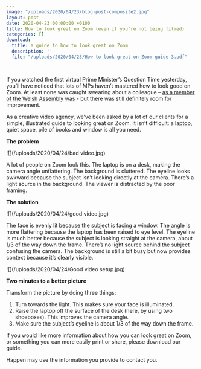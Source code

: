 ```yaml
---
image: "/uploads/2020/04/23/blog-post-composite2.jpg"
layout: post
date: 2020-04-23 00:00:00 +0100
title: How to look great on Zoom (even if you're not being filmed)
categories: []
download:
  title: a guide to how to look great on Zoom
  description: ''
  file: "/uploads/2020/04/23/How-to-look-great-on-Zoom-guide-3.pdf"

---
```

If you watched the first virtual Prime Minister’s Question Time yesterday, you’ll have noticed that lots of MPs haven’t mastered how to look good on Zoom. At least none was caught swearing about a colleague – [as a member of the Welsh Assembly was](https://order-order.com/2020/04/22/watch-welsh-health-ministers-f-word-facetime-faux-pas/) - but there was still definitely room for improvement.

As a creative video agency, we’ve been asked by a lot of our clients for a simple, illustrated guide to looking great on Zoom. It isn’t difficult: a laptop, quiet space, pile of books and window is all you need.

**The problem**

![](/uploads/2020/04/24/bad video.jpg)

A lot of people on Zoom look this. The laptop is on a desk, making the camera angle unflattering. The background is cluttered. The eyeline looks awkward because the subject isn’t looking directly at the camera. There’s a light source in the background. The viewer is distracted by the poor framing.

**The solution**

![](/uploads/2020/04/24/good video.jpg)

The face is evenly lit because the subject is facing a window. The angle is more flattering because the laptop has been raised to eye level. The eyeline is much better because the subject is looking straight at the camera, about 1/3 of the way down the frame. There’s no light source behind the subject confusing the camera. The background is still a bit busy but now provides context because it’s clearly visible.

![](/uploads/2020/04/24/Good video setup.jpg)

**Two minutes to a better picture**

Transform the picture by doing three things:

1. Turn towards the light. This makes sure your face is illuminated.
2. Raise the laptop off the surface of the desk (here, by using two shoeboxes). This improves the camera angle.
3. Make sure the subject’s eyeline is about 1/3 of the way down the frame.

If you would like more information about how you can look great on Zoom, or something you can more easily print or share, please download our guide.

Happen may use the information you provide to contact you.